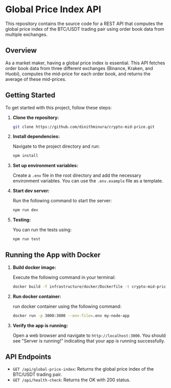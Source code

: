 # Global Price Index API

This repository contains the source code for a REST API that computes the global price index of the BTC/USDT trading pair using order book data from multiple exchanges.

## Overview

As a market maker, having a global price index is essential. This API fetches order book data from three different exchanges (Binance, Kraken, and Huobi), computes the mid-price for each order book, and returns the average of these mid-prices.

## Getting Started

To get started with this project, follow these steps:

1. **Clone the repository:**

   ```bash
   git clone https://github.com/dinithminura/crypto-mid-price.git

2. **Install dependencies:**
   
   Navigate to the project directory and run:
   ```bash
   npm install

3. **Set up environment variables:**
   
   Create a ``.env`` file in the root directory and add the necessary environment variables. You can use the ```.env.example``` file as a template.

4. **Start dev server:**
   
   Run the following command to start the server:
   ```bash
   npm run dev

5. **Testing:**
   
   You can run the tests using:
   ```bash
   npm run test

## Running the App with Docker

1. **Build docker image:**

   Execute the following command in your terminal:
   ```bash
   docker build -f infrastructure/docker/Dockerfile -t crypto-mid-price-image .

2. **Run docker container:**
   
   run docker container using the following command:
   ```bash
   docker run -p 3000:3000 --env-file=.env my-node-app

3. **Verify the app is running:**
   
   Open a web browser and navigate to `http://localhost:3000`. You should see "Server is running!" indicating that your app is running successfully.


## API Endpoints

- `GET /api/global-price-index`: Returns the global price index of the BTC/USDT trading pair.
- `GET /api/health-check`: Returns the OK with 200 status.

